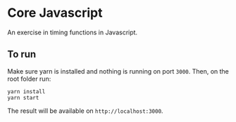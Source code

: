 # Core Javascript

An exercise in timing functions in Javascript.

## To run
Make sure yarn is installed and nothing is running on port `3000`. Then, on the root folder run:
```
yarn install
yarn start
```
The result will be available on `http://localhost:3000`.
